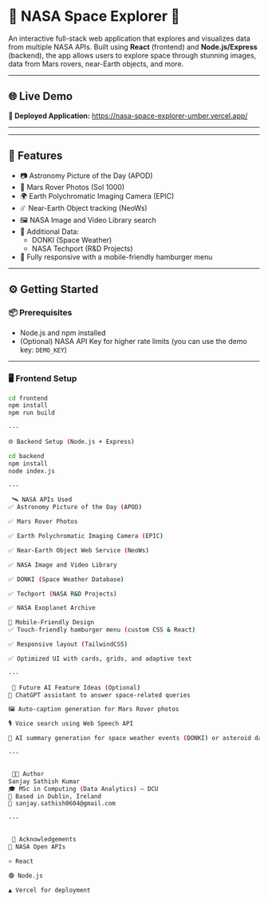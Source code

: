 # 🚀 NASA Space Explorer 🌌

An interactive full-stack web application that explores and visualizes data from multiple NASA APIs. Built using **React** (frontend) and **Node.js/Express** (backend), the app allows users to explore space through stunning images, data from Mars rovers, near-Earth objects, and more.

---

## 🌐 Live Demo

**🔗 Deployed Application:** https://nasa-space-explorer-umber.vercel.app/

---

---

## 🧠 Features

- 📷 Astronomy Picture of the Day (APOD)
- 🚀 Mars Rover Photos (Sol 1000)
- 🌍 Earth Polychromatic Imaging Camera (EPIC)
- ☄️ Near-Earth Object tracking (NeoWs)
- 🖼️ NASA Image and Video Library search
- 🔭 Additional Data:
  - DONKI (Space Weather)
  - NASA Techport (R&D Projects)
- 📱 Fully responsive with a mobile-friendly hamburger menu

---

## ⚙️ Getting Started

### 📦 Prerequisites

- Node.js and npm installed
- (Optional) NASA API Key for higher rate limits (you can use the demo key: `DEMO_KEY`)

---

### 🖥️ Frontend Setup

```bash
cd frontend
npm install
npm run build

---

🌐 Backend Setup (Node.js + Express)

cd backend
npm install
node index.js

---

 🛰️ NASA APIs Used
✅ Astronomy Picture of the Day (APOD)

✅ Mars Rover Photos

✅ Earth Polychromatic Imaging Camera (EPIC)

✅ Near-Earth Object Web Service (NeoWs)

✅ NASA Image and Video Library

✅ DONKI (Space Weather Database)

✅ Techport (NASA R&D Projects)

✅ NASA Exoplanet Archive

📱 Mobile-Friendly Design
✅ Touch-friendly hamburger menu (custom CSS & React)

✅ Responsive layout (TailwindCSS)

✅ Optimized UI with cards, grids, and adaptive text

---

 🤖 Future AI Feature Ideas (Optional)
🧠 ChatGPT assistant to answer space-related queries

🖼️ Auto-caption generation for Mars Rover photos

🎙️ Voice search using Web Speech API

📝 AI summary generation for space weather events (DONKI) or asteroid data (NeoWs)

---


 👨‍💻 Author
Sanjay Sathish Kumar
🎓 MSc in Computing (Data Analytics) — DCU
📍 Based in Dublin, Ireland
📧 sanjay.sathish0604@gmail.com

---


 🙌 Acknowledgements
🌌 NASA Open APIs

⚛️ React

🟢 Node.js

▲ Vercel for deployment
